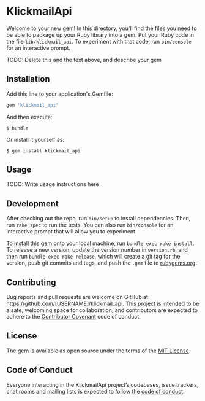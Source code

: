 # KlickmailApi

Welcome to your new gem! In this directory, you'll find the files you need to be able to package up your Ruby library into a gem. Put your Ruby code in the file `lib/klickmail_api`. To experiment with that code, run `bin/console` for an interactive prompt.

TODO: Delete this and the text above, and describe your gem

## Installation

Add this line to your application's Gemfile:

```ruby
gem 'klickmail_api'
```

And then execute:

    $ bundle

Or install it yourself as:

    $ gem install klickmail_api

## Usage

TODO: Write usage instructions here

## Development

After checking out the repo, run `bin/setup` to install dependencies. Then, run `rake spec` to run the tests. You can also run `bin/console` for an interactive prompt that will allow you to experiment.

To install this gem onto your local machine, run `bundle exec rake install`. To release a new version, update the version number in `version.rb`, and then run `bundle exec rake release`, which will create a git tag for the version, push git commits and tags, and push the `.gem` file to [rubygems.org](https://rubygems.org).

## Contributing

Bug reports and pull requests are welcome on GitHub at https://github.com/[USERNAME]/klickmail_api. This project is intended to be a safe, welcoming space for collaboration, and contributors are expected to adhere to the [Contributor Covenant](http://contributor-covenant.org) code of conduct.

## License

The gem is available as open source under the terms of the [MIT License](http://opensource.org/licenses/MIT).

## Code of Conduct

Everyone interacting in the KlickmailApi project’s codebases, issue trackers, chat rooms and mailing lists is expected to follow the [code of conduct](https://github.com/[USERNAME]/klickmail_api/blob/master/CODE_OF_CONDUCT.md).
